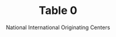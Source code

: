 ---
title: Table 0
subtitle: National International Originating Centers
layout: default
parent: Section 1
grand_parent: NCEP Office Note 388-Grib1 
nav_order: 1
---